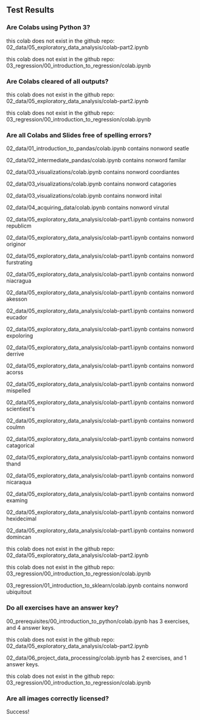 ## Test Results


### Are Colabs using Python 3?
this colab does not exist in the github repo: 02_data/05_exploratory_data_analysis/colab-part2.ipynb

this colab does not exist in the github repo: 03_regression/00_introduction_to_regression/colab.ipynb

### Are Colabs cleared of all outputs?
this colab does not exist in the github repo: 02_data/05_exploratory_data_analysis/colab-part2.ipynb

this colab does not exist in the github repo: 03_regression/00_introduction_to_regression/colab.ipynb

### Are all Colabs and Slides free of spelling errors?
02_data/01_introduction_to_pandas/colab.ipynb contains nonword seatle

02_data/02_intermediate_pandas/colab.ipynb contains nonword familar

02_data/03_visualizations/colab.ipynb contains nonword coordiantes

02_data/03_visualizations/colab.ipynb contains nonword catagories

02_data/03_visualizations/colab.ipynb contains nonword inital

02_data/04_acquiring_data/colab.ipynb contains nonword virutal

02_data/05_exploratory_data_analysis/colab-part1.ipynb contains nonword republicm

02_data/05_exploratory_data_analysis/colab-part1.ipynb contains nonword originor

02_data/05_exploratory_data_analysis/colab-part1.ipynb contains nonword furstrating

02_data/05_exploratory_data_analysis/colab-part1.ipynb contains nonword niacragua

02_data/05_exploratory_data_analysis/colab-part1.ipynb contains nonword akesson

02_data/05_exploratory_data_analysis/colab-part1.ipynb contains nonword eucador

02_data/05_exploratory_data_analysis/colab-part1.ipynb contains nonword expoloring

02_data/05_exploratory_data_analysis/colab-part1.ipynb contains nonword derrive

02_data/05_exploratory_data_analysis/colab-part1.ipynb contains nonword acorss

02_data/05_exploratory_data_analysis/colab-part1.ipynb contains nonword mispelled

02_data/05_exploratory_data_analysis/colab-part1.ipynb contains nonword scientiest's

02_data/05_exploratory_data_analysis/colab-part1.ipynb contains nonword coulmn

02_data/05_exploratory_data_analysis/colab-part1.ipynb contains nonword catagorical

02_data/05_exploratory_data_analysis/colab-part1.ipynb contains nonword thand

02_data/05_exploratory_data_analysis/colab-part1.ipynb contains nonword nicaraqua

02_data/05_exploratory_data_analysis/colab-part1.ipynb contains nonword examing

02_data/05_exploratory_data_analysis/colab-part1.ipynb contains nonword hexidecimal

02_data/05_exploratory_data_analysis/colab-part1.ipynb contains nonword domincan

this colab does not exist in the github repo: 02_data/05_exploratory_data_analysis/colab-part2.ipynb

this colab does not exist in the github repo: 03_regression/00_introduction_to_regression/colab.ipynb

03_regression/01_introduction_to_sklearn/colab.ipynb contains nonword ubiquitout

### Do all exercises have an answer key?
00_prerequisites/00_introduction_to_python/colab.ipynb has 3 exercises, and 4 answer keys.

this colab does not exist in the github repo: 02_data/05_exploratory_data_analysis/colab-part2.ipynb

02_data/06_project_data_processing/colab.ipynb has 2 exercises, and 1 answer keys.

this colab does not exist in the github repo: 03_regression/00_introduction_to_regression/colab.ipynb

### Are all images correctly licensed?
Success!

